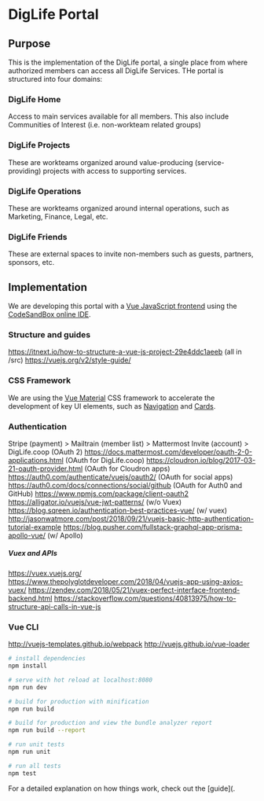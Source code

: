 # DigLife Portal
## Purpose
This is the implementation of the DigLife portal, a single place from where authorized members can access all DigLife Services. THe portal is structured into four domains:

### DigLife Home
Access to main services available for all members. This also include Communities of Interest (i.e. non-workteam related groups) 
### DigLife Projects
These are workteams organized around value-producing (service-providing) projects with access to supporting services.
### DigLife Operations
These are workteams organized around internal operations, such as Marketing, Finance, Legal, etc.
### DigLife Friends
These are external spaces to invite non-members such as guests, partners, sponsors, etc.

## Implementation
We are developing this portal with a [Vue JavaScript frontend](https://vuejs.org/) using the [CodeSandBox online IDE](https://codesandbox.io/). 

### Structure and guides
https://itnext.io/how-to-structure-a-vue-js-project-29e4ddc1aeeb (all in /src)
https://vuejs.org/v2/style-guide/

### CSS Framework
We are using the [Vue Material](https://vuematerial.io/) CSS framework to accelerate the development of key UI elements, such as [Navigation](https://vuematerial.io/components/drawer) and [Cards](https://vuematerial.io/components/card). 

### Authentication
Stripe (payment) > Mailtrain (member list) > Mattermost Invite (account) > DigLife.coop (OAuth 2)
https://docs.mattermost.com/developer/oauth-2-0-applications.html (OAuth for DigLife.coop)
https://cloudron.io/blog/2017-03-21-oauth-provider.html (OAuth for Cloudron  apps)
https://auth0.com/authenticate/vuejs/oauth2/ (OAuth for social apps)
https://auth0.com/docs/connections/social/github (OAuth for Auth0 and GitHub)
https://www.npmjs.com/package/client-oauth2 
https://alligator.io/vuejs/vue-jwt-patterns/ (w/o Vuex)
https://blog.sqreen.io/authentication-best-practices-vue/ (w/ vuex)
http://jasonwatmore.com/post/2018/09/21/vuejs-basic-http-authentication-tutorial-example 
https://blog.pusher.com/fullstack-graphql-app-prisma-apollo-vue/ (w/ Apollo)

##### Vuex and APIs
https://vuex.vuejs.org/
https://www.thepolyglotdeveloper.com/2018/04/vuejs-app-using-axios-vuex/
https://zendev.com/2018/05/21/vuex-perfect-interface-frontend-backend.html
https://stackoverflow.com/questions/40813975/how-to-structure-api-calls-in-vue-js 

### Vue CLI
http://vuejs-templates.github.io/webpack
http://vuejs.github.io/vue-loader

``` bash
# install dependencies
npm install

# serve with hot reload at localhost:8080
npm run dev

# build for production with minification
npm run build

# build for production and view the bundle analyzer report
npm run build --report

# run unit tests
npm run unit

# run all tests
npm test
```

For a detailed explanation on how things work, check out the [guide](.
